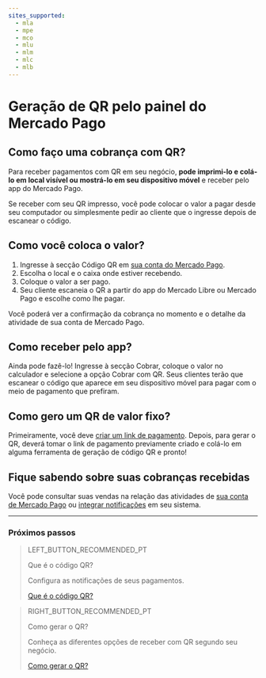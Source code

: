 ```yaml
---
sites_supported:
  - mla
  - mpe
  - mco
  - mlu
  - mlm
  - mlc
  - mlb
---
```



# Geração de QR pelo painel do Mercado Pago

## Como faço uma cobrança com QR?

Para receber pagamentos com QR em seu negócio, **pode imprimi-lo e colá-lo em local visível ou mostrá-lo em seu dispositivo móvel** e receber pelo app do Mercado Pago.

Se receber com seu QR impresso, você pode colocar o valor a pagar desde seu computador ou simplesmente pedir ao cliente que o ingresse depois de escanear o código. 

## Como você coloca o valor? 

1. Ingresse à secção Código QR em [sua conta do Mercado Pago](https://www.mercadopago.com.br/qr-code/amount).
2. Escolha o local e o caixa onde estiver recebendo. 
3. Coloque o valor a ser pago. 
4. Seu cliente escaneia o QR a partir do app do Mercado Libre ou Mercado Pago e escolhe como lhe pagar. 

Você poderá ver a confirmação da cobrança no momento e o detalhe da atividade de sua conta de Mercado Pago.

## Como receber pelo app?

Ainda pode fazê-lo! Ingresse à secção Cobrar, coloque o valor no calculador e selecione a opção Cobrar com QR. Seus clientes terão que escanear o código que aparece em seu dispositivo móvel para pagar com o meio de pagamento que prefiram. 

## Como gero um QR de valor fixo? 

Primeiramente, você deve [criar um link de pagamento](https://www.mercadopago.com.br/tools/create). Depois, para gerar o QR, deverá tomar o link de pagamento previamente criado e colá-lo em alguma ferramenta de geração de código QR e pronto! 

## Fique sabendo sobre suas cobranças recebidas

Você pode consultar suas vendas na relação das atividades de [sua conta de Mercado Pago](https://www.mercadopago.com.br/activities) ou [integrar notificações](https://www.mercadopago.com.br/developers/pt/guides/notifications/ipn) em seu sistema.

---
### Próximos passos

> LEFT_BUTTON_RECOMMENDED_PT
>
> Que é o código QR?
>
> Configura as notificações de seus pagamentos.
>
> [Que é o código QR?](https://www.mercadopago.com.br/developers/pt/guides/in-person-payments/qr-code/introduction/)

> RIGHT_BUTTON_RECOMMENDED_PT
>
> Como gerar o QR?
>
> Conheça as diferentes opções de receber com QR segundo seu negócio.
>
> [Como gerar o QR?](https://www.mercadopago[FAKER][URL][DOMAIN]/developers/pt/guides/in-person-payments/qr-code/integrations)